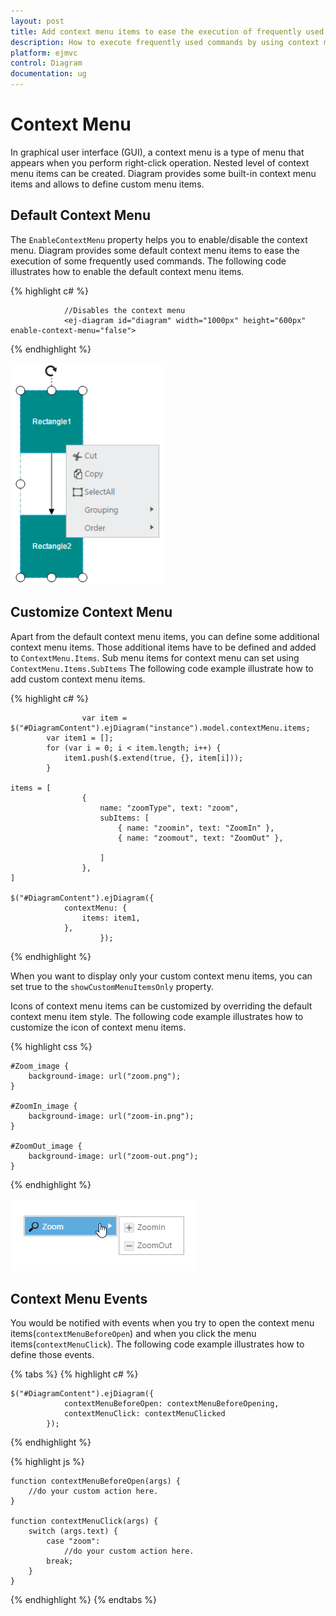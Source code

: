 ```yaml
---
layout: post
title: Add context menu items to ease the execution of frequently used commands
description: How to execute frequently used commands by using context menu items?
platform: ejmvc
control: Diagram
documentation: ug
---
```


# Context Menu

In graphical user interface (GUI), a context menu is a type of menu that appears when you perform right-click operation. Nested level of context menu items can be created.
Diagram provides some built-in context menu items and allows to define custom menu items.

## Default Context Menu

The `EnableContextMenu` property helps you to enable/disable the context menu. Diagram provides some default context menu items to ease the execution of some frequently used commands.
The following code illustrates how to enable the default context menu items.

{% highlight c# %}

                //Disables the context menu
                <ej-diagram id="diagram" width="1000px" height="600px" enable-context-menu="false">

{% endhighlight %}

![](ContextMenu_images/Contextmenu_img1.png)

## Customize Context Menu

Apart from the default context menu items, you can define some additional context menu items. Those additional items have to be defined and added to `ContextMenu.Items`. Sub menu items for context menu can set using `ContextMenu.Items.SubItems`
The following code example illustrate how to add custom context menu items.

{% highlight c# %}
                
                    var item = $("#DiagramContent").ejDiagram("instance").model.contextMenu.items;
            var item1 = [];
            for (var i = 0; i < item.length; i++) {
                item1.push($.extend(true, {}, item[i]));
            }

    items = [
                    {
                        name: "zoomType", text: "zoom",
                        subItems: [
                            { name: "zoomin", text: "ZoomIn" },
                            { name: "zoomout", text: "ZoomOut" },
                            
                        ]
                    },
    ]

    $("#DiagramContent").ejDiagram({
                contextMenu: {
                    items: item1,
                },
                        });


{% endhighlight %}

When you want to display only your custom context menu items, you can set true to the `showCustomMenuItemsOnly` property.

Icons of context menu items can be customized by overriding the default context menu item style.
The following code example illustrates how to customize the icon of context menu items.

{% highlight css %}

    #Zoom_image {
        background-image: url("zoom.png");
    }

    #ZoomIn_image {
        background-image: url("zoom-in.png");
    }

    #ZoomOut_image {
        background-image: url("zoom-out.png");
    }

{% endhighlight %}

![](ContextMenu_images/Contextmenu_img2.png)

## Context Menu Events

You would be notified with events when you try to open the context menu items(`contextMenuBeforeOpen`) and when you click the menu items(`contextMenuClick`). The following code example illustrates how to define those events.

{% tabs %}
{% highlight c# %} 

    $("#DiagramContent").ejDiagram({
                contextMenuBeforeOpen: contextMenuBeforeOpening,
                contextMenuClick: contextMenuClicked
            });

	
{% endhighlight %}

{% highlight js %} 

    function contextMenuBeforeOpen(args) {
        //do your custom action here.
    }

    function contextMenuClick(args) {
        switch (args.text) {
            case "zoom":
                //do your custom action here.
            break;
        }
    }
{% endhighlight %}
{% endtabs %}
